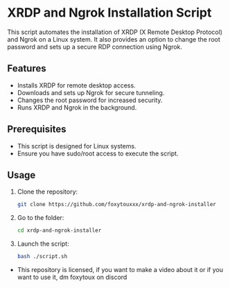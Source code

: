 # XRDP and Ngrok Installation Script

This script automates the installation of XRDP (X Remote Desktop Protocol) and Ngrok on a Linux system. It also provides an option to change the root password and sets up a secure RDP connection using Ngrok.

## Features

- Installs XRDP for remote desktop access.
- Downloads and sets up Ngrok for secure tunneling.
- Changes the root password for increased security.
- Runs XRDP and Ngrok in the background.

## Prerequisites

- This script is designed for Linux systems.
- Ensure you have sudo/root access to execute the script.

## Usage

1. Clone the repository:

   ```bash
   git clone https://github.com/foxytouxxx/xrdp-and-ngrok-installer
   ```
2. Go to the folder:
   ```bash
   cd xrdp-and-ngrok-installer
   ```
3. Launch the script:   
   ```bash
   bash ./script.sh
   ```
- This repository is licensed, if you want to make a video about it or if you want to use it, dm foxytoux on discord
   
